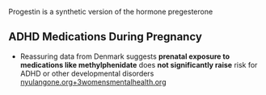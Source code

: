 Progestin is a synthetic version of the hormone pregesterone

## ADHD Medications During Pregnancy

- Reassuring data from Denmark suggests **prenatal exposure to medications like methylphenidate** does **not significantly raise** risk for ADHD or other developmental disorders [nyulangone.org+3womensmentalhealth.org](https://womensmentalhealth.org/posts/infants-exposed-to-adhd-medications/?utm_source=chatgpt.com)